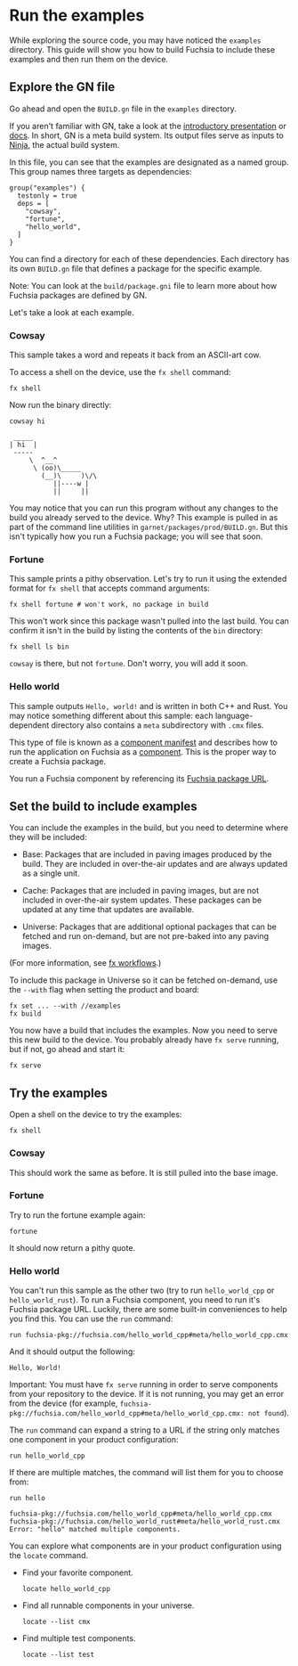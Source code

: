 
# Run the examples

While exploring the source code, you may have noticed the `examples` directory.
This guide will show you how to build Fuchsia to include these examples and then
run them on the device.

## Explore the GN file

Go ahead and open the `BUILD.gn` file in the `examples` directory.

If you aren't familiar with GN, take a look at the
[introductory presentation](https://docs.google.com/presentation/d/15Zwb53JcncHfEwHpnG_PoIbbzQ3GQi_cpujYwbpcbZo/view#slide=id.g119d702868_0_12)
or [docs](https://gn.googlesource.com/gn/+/master/docs/). In short, GN is a meta
build system. Its output files serve as inputs to
[Ninja](https://ninja-build.org/), the actual build system.

In this file, you can see that the examples are designated as a named group.
This group names three targets as dependencies:

```gn
group("examples") {
  testonly = true
  deps = [
    "cowsay",
    "fortune",
    "hello_world",
  ]
}
```

You can find a directory for each of these dependencies. Each directory has its
own `BUILD.gn` file that defines a package for the specific example.

Note: You can look at the `build/package.gni` file to learn more about how
Fuchsia packages are defined by GN.

Let's take a look at each example.

### Cowsay

This sample takes a word and repeats it back from an ASCII-art cow.

To access a shell on the device, use the `fx shell` command:

```
fx shell
```

Now run the binary directly:

```
cowsay hi
```

```uglyprint
 _____
| hi  |
 -----
     \  ^__^
      \ (oo)\_____
        (__)\     )\/\
           ||----w |
           ||     ||
```

You may notice that you can run this program without any changes to the build
you already served to the device. Why? This example is pulled in as part of the
command line utilities in `garnet/packages/prod/BUILD.gn`. But this isn't
typically how you run a Fuchsia package; you will see that soon.

### Fortune

This sample prints a pithy observation. Let's try to run it using the extended
format for `fx shell` that accepts command arguments:

```
fx shell fortune # won't work, no package in build
```

This won't work since this package wasn't pulled into the last build. You can
confirm it isn't in the build by listing the contents of the `bin` directory:

```
fx shell ls bin
```

`cowsay` is there, but not `fortune`. Don't worry, you will add it soon.

### Hello world

This sample outputs `Hello, world!` and is written in both C++ and Rust. You may
notice something different about this sample: each language-dependent directory
also contains a `meta` subdirectory with `.cmx` files.

This type of file is known as a
[component manifest](glossary.md#component-manifest) and describes how to run
the application on Fuchsia as a [component](glossary.md#component). This is
the proper way to create a Fuchsia package.

You run a Fuchsia component by referencing its
[Fuchsia package URL](glossary.md#fuchsia_pkg-url).

## Set the build to include examples

You can include the examples in the build, but you need to determine where they
will be included:

*   Base: Packages that are included in paving images produced by the build.
    They are included in over-the-air updates and are always updated as a
    single unit.

*   Cache: Packages that are included in paving images, but are not included in
    over-the-air system updates. These packages can be updated at any time that
    updates are available.

*   Universe: Packages that are additional optional packages that can be
    fetched and run on-demand, but are not pre-baked into any paving images.

(For more information, see [fx workflows](development/workflows/fx.md).)

To include this package in Universe so it can be fetched on-demand, use the
`--with` flag when setting the product and board:

```
fx set ... --with //examples
fx build
```

You now have a build that includes the examples. Now you need to serve this new
build to the device. You probably already have `fx serve` running, but if not,
go ahead and start it:

```
fx serve
```

## Try the examples

Open a shell on the device to try the examples:

```
fx shell
```

### Cowsay

This should work the same as before. It is still pulled into the base image.

### Fortune

Try to run the fortune example again:

```
fortune
```

It should now return a pithy quote.

### Hello world

You can't run this sample as the other two (try to run `hello_world_cpp` or
`hello_world_rust`). To run a Fuchsia component, you need to run it's Fuchsia
package URL. Luckily, there are some built-in conveniences to help you find this.
You can use the `run` command:

```
run fuchsia-pkg://fuchsia.com/hello_world_cpp#meta/hello_world_cpp.cmx
```

And it should output the following:

```uglyprint
Hello, World!
```

Important: You must have `fx serve` running in order to serve components from
your repository to the device. If it is not running, you may get an error from
the device (for example,
`fuchsia-pkg://fuchsia.com/hello_world_cpp#meta/hello_world_cpp.cmx: not
found`).

The `run` command can expand a string to a URL if the string only matches one
component in your product configuration:

```
run hello_world_cpp
```

If there are multiple matches, the command will list them for you to choose
from:

```
run hello
```

```uglyprint
fuchsia-pkg://fuchsia.com/hello_world_cpp#meta/hello_world_cpp.cmx
fuchsia-pkg://fuchsia.com/hello_world_rust#meta/hello_world_rust.cmx
Error: "hello" matched multiple components.
```

You can explore what components are in your product configuration using the
`locate` command.

*   Find your favorite component.

    ```
    locate hello_world_cpp
    ```

*   Find all runnable components in your universe.

    ```
    locate --list cmx
    ```

*   Find multiple test components.

    ```
    locate --list test
    ```
